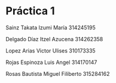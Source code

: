 # Práctica 1

Sainz Takata Izumi María 314245195

Delgado Díaz Itzel Azucena 314262358

Lopez Arias Victor Ulises 310173335

Rojas Espinoza Luis Angel 314170147

Rosas Bautista Miguel Filiberto 315284162



